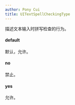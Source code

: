 ```yaml
---
author: Pony Cui
title: UITextSpellCheckingType
---
```


描述文本输入时拼写检查的行为。

#### default
默认，允许。

#### no
禁止。

#### yes
允许。